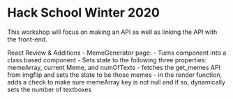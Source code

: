 # Hack School Winter 2020
This workshop will focus on making an API as well as linking the API with the front-end.

React Review & Additions
    -  MemeGenerator page:
       -  Turns component into a class based component
       -  Sets state to the following three properties: memeArray, current Meme, and numOfTexts
       -  fetches the get_memes API from imgflip and sets the state to be those memes
       -  in the render function, adds a check to make sure memeArray key is not null and if so, dynamically sets the number of textboxes